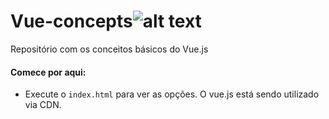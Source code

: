 # Vue-concepts![alt text](https://images.opencollective.com/vuejs/25a8146/logo.png)

Repositório com os conceitos básicos do Vue.js

#### Comece por aqui:

- Execute o `index.html` para ver as opções. O vue.js está sendo utilizado via CDN.
